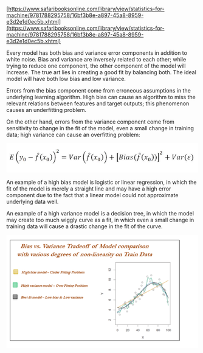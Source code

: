 [https://www.safaribooksonline.com/library/view/statistics-for-machine/9781788295758/16bf3b8e-a897-45a8-8959-e3d2e1d0ec5b.xhtml](https://www.safaribooksonline.com/library/view/statistics-for-machine/9781788295758/16bf3b8e-a897-45a8-8959-e3d2e1d0ec5b.xhtml)

Every model has both bias and variance error components in addition to white noise. Bias and variance are inversely related to each other; while trying to reduce one component, the other component of the model will increase. The true art lies in creating a good fit by balancing both. The ideal model will have both low bias and low variance.

Errors from the bias component come from erroneous assumptions in the underlying learning algorithm. High bias can cause an algorithm to miss the relevant relations between features and target outputs; this phenomenon causes an underfitting problem.

On the other hand, errors from the variance component come from sensitivity to change in the fit of the model, even a small change in training data; high variance can cause an overfitting problem:

![](/assets/bv.png)

An example of a high bias model is logistic or linear regression, in which the fit of the model is merely a straight line and may have a high error component due to the fact that a linear model could not approximate underlying data well.

An example of a high variance model is a decision tree, in which the model may create too much wiggly curve as a fit, in which even a small change in training data will cause a drastic change in the fit of the curve.



![](/assets/bv2.png)


